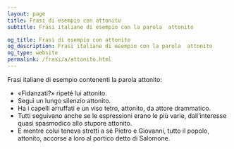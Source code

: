 ```yaml
---
layout: page
title: Frasi di esempio con attonito 
subtitle: Frasi italiane di esempio con la parola  attonito

og_title: Frasi di esempio con attonito 
og_description: Frasi italiane di esempio con la parola  attonito
og_type: website
permalink: /frasi/a/attonito.html
---
```


Frasi italiane di esempio contenenti la parola attonito:


- «Fidanzati?» ripeté lui attonito.
- Seguì un lungo silenzio attonito.
- Ha i capelli arruffati e un viso tetro, attonito, da attore drammatico.
- Tutti seguivano anche se le espressioni erano le più varie, dall’interesse quasi spasmodico allo stupore attonito.
- E mentre colui teneva stretti a sé Pietro e Giovanni, tutto il popolo, attonito, accorse a loro al portico detto di Salomone.
